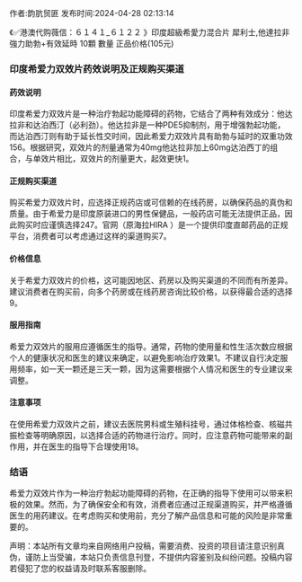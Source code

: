 <p>作者:韵肮贸匪 发布时间:2024-04-28 02:13:14</p>
<p>《✅港澳代购薇信：６１４１_６１２２ 》印度超級希愛力混合片 犀利士,他達拉非 強力助勃+有效延時 10顆 數量 正品价格(105元) </p>
									<h3 style></h3><h3 style>印度希爱力双效片药效说明及正规购买渠道</h3><h4 style>药效说明</h4><p>印度希爱力双效片是一种治疗勃起功能障碍的药物，它结合了两种有效成分：他达拉非和达泊西汀（必利劲）。他达拉非是一种PDE5抑制剂，用于增强勃起功能，而达泊西汀则有助于延长性交时间，因此希爱力双效片具有助勃与延时的双重功效156。根据研究，双效片的剂量通常为40mg他达拉非加上60mg达泊西丁的组合，与单效片相比，双效片的剂量更大，起效更快1。</p><p></p><h4 style>正规购买渠道</h4><p>购买希爱力双效片时，应选择正规药店或可信赖的在线药房，以确保药品的真伪和质量。由于希爱力是印度原装进口的男性保健品，一般药店可能无法提供正品，因此购买时应谨慎选择247。官网（原海拉HIRA  ）是一个提供印度直邮药品的正规平台，消费者可以考虑通过这样的渠道购买7。</p><h4 style>价格信息</h4><p>关于希爱力双效片的价格，这可能因地区、药房以及购买渠道的不同而有所差异。建议消费者在购买前，向多个药房或在线药房咨询比较价格，以获得最合适的选择9。</p><h4 style>服用指南</h4><p>希爱力双效片的服用应遵循医生的指导。通常，药物的使用量和性生活次数应根据个人的健康状况和医生的建议来确定，以避免影响治疗效果1。不建议自行决定服用频率，如一天一颗还是三天一颗，因为这需要根据个人情况和医生的专业建议来调整。</p><p></p><h4 style>注意事项</h4><p>在使用希爱力双效片之前，建议去医院男科或生殖科挂号，通过体格检查、核磁共振检查等明确原因，以选择合适的药物进行治疗。同时，应注意药物可能带来的副作用，并在医生的指导下合理使用18。</p><h3 style>结语</h3><p>希爱力双效片作为一种治疗勃起功能障碍的药物，在正确的指导下使用可以带来积极的效果。然而，为了确保安全和有效，消费者应通过正规渠道购买，并严格遵循医生的用药建议。在考虑购买和使用前，充分了解产品信息和可能的风险是非常重要的。</p><p></p><p></p>				声明：本站所有文章均来自网络用户投稿，需要消费、投资的项目请注意识别真伪，谨防上当受骗，本站只负责信息刊登，不提供内容鉴别及纠纷问题。投稿内容若侵犯了您的权益请及时联系客服删除。				
